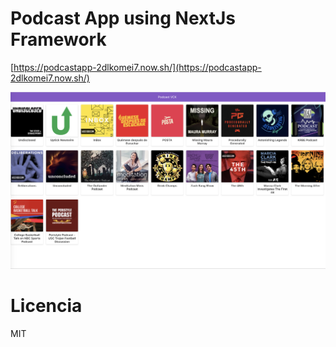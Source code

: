 # Podcast App using NextJs Framework

[https://podcastapp-2dlkomei7.now.sh/](https://podcastapp-2dlkomei7.now.sh/)

![Home](./static/podcastapp.jpg)

# Licencia

MIT